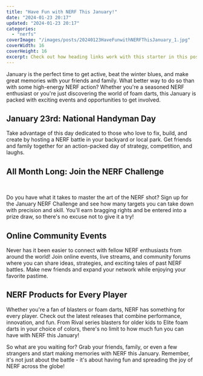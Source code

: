 ```yaml
---
title: "Have Fun with NERF This January!"
date: "2024-01-23 20:17"
updated: "2024-01-23 20:17"
categories:
  - "nerfs"
coverImage: "/images/posts/20240123HaveFunwithNERFThisJanuary_1.jpg"
coverWidth: 16
coverHeight: 16
excerpt: Check out how heading links work with this starter in this post.
---
```


<script>
  import { base } from '$app/paths';
</script>


January is the perfect time to get active, beat the winter blues, and make great memories with your friends and family. What better way to do so than with some high-energy NERF action? Whether you're a seasoned NERF enthusiast or you're just discovering the world of foam darts, this January is packed with exciting events and opportunities to get involved.

## January 23rd: National Handyman Day

Take advantage of this day dedicated to those who love to fix, build, and create by hosting a NERF battle in your backyard or local park. Get friends and family together for an action-packed day of strategy, competition, and laughs.

## All Month Long: Join the NERF Challenge


<img class="cover-image" src="{base}/images/posts/20240123HaveFunwithNERFThisJanuary_2.jpg" alt="" style="aspect-ratio: 16 / 16;" width="16" height="16">

Do you have what it takes to master the art of the NERF shot? Sign up for the January NERF Challenge and see how many targets you can take down with precision and skill. You'll earn bragging rights and be entered into a prize draw, so there's no excuse not to give it a try!

## Online Community Events

Never has it been easier to connect with fellow NERF enthusiasts from around the world! Join online events, live streams, and community forums where you can share ideas, strategies, and exciting tales of past NERF battles. Make new friends and expand your network while enjoying your favorite pastime.

## NERF Products for Every Player

Whether you're a fan of blasters or foam darts, NERF has something for every player. Check out the latest releases that combine performance, innovation, and fun. From Rival series blasters for older kids to Elite foam darts in your choice of colors, there's no limit to how much fun you can have with NERF this January!

So what are you waiting for? Grab your friends, family, or even a few strangers and start making memories with NERF this January. Remember, it's not just about the battle - it's about having fun and spreading the joy of NERF across the globe!